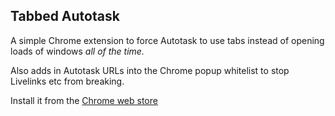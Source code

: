 ## Tabbed Autotask

A simple Chrome extension to force Autotask to use tabs instead of opening loads of windows *all of the time.*

Also adds in Autotask URLs into the Chrome popup whitelist to stop Livelinks etc from breaking. 

Install it from the [Chrome web store](https://chrome.google.com/webstore/detail/autotask-only-with-tabs/onanbpdhdbngpgacgppdggppfpogobdf)